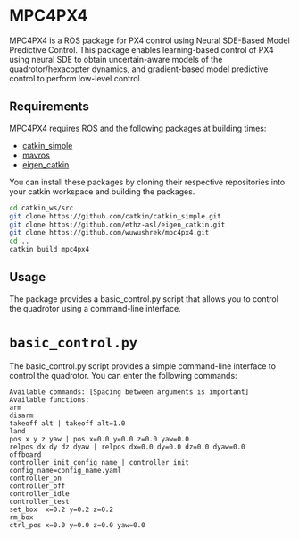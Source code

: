 # MPC4PX4

MPC4PX4 is a ROS package for PX4 control using Neural SDE-Based Model Predictive Control. This package enables learning-based control of PX4 using neural SDE to obtain uncertain-aware models of the quadrotor/hexacopter dynamics, and gradient-based model predictive control to perform low-level control.

## Requirements

MPC4PX4 requires ROS and the following packages at building times:

- [catkin_simple](https://github.com/catkin/catkin_simple)
- [mavros](https://github.com/mavlink/mavros)
- [eigen_catkin](https://github.com/ethz-asl/eigen_catkin)

You can install these packages by cloning their respective repositories into your catkin workspace and building the packages.

```bash
cd catkin_ws/src
git clone https://github.com/catkin/catkin_simple.git
git clone https://github.com/ethz-asl/eigen_catkin.git
git clone https://github.com/wuwushrek/mpc4px4.git
cd ..
catkin build mpc4px4
```

## Usage

The package provides a basic_control.py script that allows you to control the quadrotor using a command-line interface.

# `basic_control.py`

The basic_control.py script provides a simple command-line interface to control the quadrotor. You can enter the following commands:
```
Available commands: [Spacing between arguments is important]
Available functions:
arm
disarm
takeoff alt | takeoff alt=1.0
land
pos x y z yaw | pos x=0.0 y=0.0 z=0.0 yaw=0.0
relpos dx dy dz dyaw | relpos dx=0.0 dy=0.0 dz=0.0 dyaw=0.0
offboard
controller_init config_name | controller_init config_name=config_name.yaml
controller_on
controller_off
controller_idle
controller_test
set_box  x=0.2 y=0.2 z=0.2
rm_box
ctrl_pos x=0.0 y=0.0 z=0.0 yaw=0.0
```